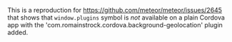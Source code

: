 This is a reproduction for https://github.com/meteor/meteor/issues/2645 that
shows that `window.plugins` symbol is *not* available on a plain Cordova app
with the 'com.romainstrock.cordova.background-geolocation' plugin added.

